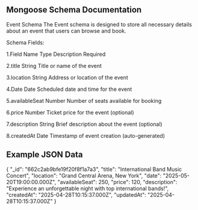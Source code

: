<!-- ## Capstone project ##


## GET REQUEST API ##

This GET /events router is used to retrieve the list of all events available in the Event Booking Website. When a user accesses this route, the server fetches all event data from the database and sends it back as a response. This is helpful for users who wish to view all the upcoming events.

## Steps for Setting Up the GET ##

1.Inside this file,I import the necessary controller (e.g., event controller) and set up the GET /events route.

2.This route will listen for incoming requests at /api/events and forward the request to the event controller for processing.

3.The route will forward the request to the event controller that handles fetching events from the database.

## GET Handling: ##

1.The eventController will fetch all events from the MongoDB database using Mongoose.

2.If the data retrieval is successful, it will return the list of events.

3.If there is an error (e.g., database issue), it will return an error message.

## Send Response: ##

1.After processing the request, the router sends a response back to the client.

2.Success responses return the list of events in JSON format.

3.Error responses will provide an error message (e.g., failed database query).


[
  {
    "_id": "60c72b1f4f1a2f4b3c8c8d8d",
    "title": "Music Concert",
    "date": "2022-12-25T19:00:00.000Z",
    "location": "Stadium ABC",
    "availableSeats": 100,
    "description": "A grand music concert featuring top artists."
  },
  {
    "_id": "60c72b1f4f1a2f4b3c8c8d8e",
    "title": "Tech Conference",
    "date": "2022-11-30T09:00:00.000Z",
    "location": "Conference Hall XYZ",
    "availableSeats": 200,
    "description": "A conference on the latest in technology."
  }
]

## POST REQUEST API ##

This POST /signup router handles user registration for the Event Booking Website. When users submit their details (username, email, and password), this router will pass the data to the signup controller, which processes the request by checking the uniqueness of the email, hashing the password, and saving the new user to the database.

### Steps for Setting Up the POST ###

1.Inside this file,I import the necessary controller (e.g., signup controller) and set up the POST /signup route.

2.This route will listen for incoming requests at /api/auth/signup and call the corresponding controller to process the signup logic.

3.The request will forward the data to the signup controller for processing.

4.The signup controller will check if the provided email already exists in the database.

5.If the email is unique, it will hash the password using bcrypt and then save the user data in the database.

6.After processing the request, the router sends a response back to the client.

7.Success responses return the user data (excluding the password), while error responses explain what went wrong (e.g., email already exists or internal server error).


## Update Event API (PUT Request) ##

This API endpoint allows you to update the details of an existing event using its unique identifier. The endpoint expects a PUT request to the URL path /events/:id, where :id is the ID of the event you want to update. In the request body, you can provide updated values for the event's properties such as title, Date, location, availableSeats, and description

1.The Update Event API endpoint handles HTTP PUT requests at the route /events/:id, where :id is the unique identifier of the event to be updated.

2.When a request is received, the server uses the event ID from the URL parameters to find and update the corresponding event in the database.

3.The update operation uses findByIdAndUpdate with options { new: true, runValidators: true } to return the updated document and ensure all schema validations are enforced.

4.This API enables clients to modify one or multiple fields of an existing event such as changing the title, date, location, available seats, or description.

5.This API enables clients to modify one or multiple fields of an existing event such as changing the title, date, location, available seats, or description.

6.On successful update, the API returns a 200 status code and the updated event object in JSON format. -->
<!-- 
## Deployed backend server ##

https://s68-anilreddy.onrender.com/ -->


 ## Mongoose Schema Documentation ##

 Event Schema
The Event schema is designed to store all necessary details about an event that users can browse and book.

Schema Fields:

1.Field Name	Type	Description	Required

2.title	String	Title or name of the event

3.location	String	Address or location of the event

4.Date	Date	Scheduled date and time for the event

5.availableSeat	Number	Number of seats available for booking

6.price	Number	Ticket price for the event (optional)

7.description	String	Brief description about the event (optional)

8.createdAt	Date	Timestamp of event creation (auto-generated)


 ## Example JSON Data ##

 {
  "_id": "662c2ab9bfe19f20f8f1a7a3",
  "title": "International Band Music Concert",
  "location": "Grand Central Arena, New York",
  "date": "2025-05-20T19:00:00.000Z",
  "availableSeat": 250,
  "price": 120,
  "description": "Experience an unforgettable night with top international bands!",
  "createdAt": "2025-04-28T10:15:37.000Z",
  "updatedAt": "2025-04-28T10:15:37.000Z"
} 
